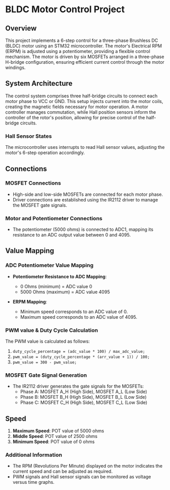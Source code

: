 # BLDC Motor Control Project

## Overview
This project implements a 6-step control for a three-phase Brushless DC (BLDC) motor using an STM32 microcontroller. The motor's Electrical RPM (ERPM) is adjusted using a potentiometer, providing a flexible control mechanism. The motor is driven by six MOSFETs arranged in a three-phase H-bridge configuration, ensuring efficient current control through the motor windings.

## System Architecture
The control system comprises three half-bridge circuits to connect each motor phase to VCC or GND. This setup injects current into the motor coils, creating the magnetic fields necessary for motor operation. A motor controller manages commutation, while Hall position sensors inform the controller of the rotor's position, allowing for precise control of the half-bridge circuits.

### Hall Sensor States
The microcontroller uses interrupts to read Hall sensor values, adjusting the motor's 6-step operation accordingly.

## Connections
### MOSFET Connections
- High-side and low-side MOSFETs are connected for each motor phase.
- Driver connections are established using the IR2112 driver to manage the MOSFET gate signals.

### Motor and Potentiometer Connections
- The potentiometer (5000 ohms) is connected to ADC1, mapping its resistance to an ADC output value between 0 and 4095.

## Value Mapping
### ADC Potentiometer Value Mapping
- **Potentiometer Resistance to ADC Mapping**:
  - 0 Ohms (minimum) = ADC value 0
  - 5000 Ohms (maximum) = ADC value 4095

- **ERPM Mapping**:
  - Minimum speed corresponds to an ADC value of 0.
  - Maximum speed corresponds to an ADC value of 4095.

### PWM value & Duty Cycle Calculation
The PWM value is calculated as follows:
1. `duty_cycle_percentage = (adc_value * 100) / max_adc_value;`
2. `pwm_value = (duty_cycle_percentage * (arr_value + 1)) / 100;`
3. `pwm_value = 300 - pwm_value;`

### MOSFET Gate Signal Generation
- The IR2112 driver generates the gate signals for the MOSFETs:
  - Phase A: MOSFET A_H (High Side), MOSFET A_L (Low Side)
  - Phase B: MOSFET B_H (High Side), MOSFET B_L (Low Side)
  - Phase C: MOSFET C_H (High Side), MOSFET C_L (Low Side)

## Speed
1. **Maximum Speed**: POT value of 5000 ohms
2. **Middle Speed**: POT value of 2500 ohms
3. **Minimum Speed**: POT value of 0 ohms

### Additional Information
- The RPM (Revolutions Per Minute) displayed on the motor indicates the current speed and can be adjusted as required.
- PWM signals and Hall sensor signals can be monitored as voltage versus time graphs.

